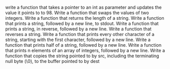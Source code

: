 write a function that takes a pointer to an int as parameter and updates the value it points to to 98.
Write a function that swaps the values of two integers.
Write a function that returns the length of a string.
Write a function that prints a string, followed by a new line, to stdout.
Write a function that prints a string, in reverse, followed by a new line.
Write a function that reverses a string.
Write a function that prints every other character of a string, starting with the first character, followed by a new line.
Write a function that prints half of a string, followed by a new line.
Write a function that prints n elements of an array of integers, followed by a new line.
Write a function that copies the string pointed to by src, including the terminating null byte (\0), to the buffer pointed to by dest
